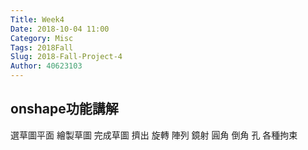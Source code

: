 ```yaml
---
Title: Week4
Date: 2018-10-04 11:00
Category: Misc
Tags: 2018Fall
Slug: 2018-Fall-Project-4
Author: 40623103
---
```


onshape功能講解
----
選草圖平面
繪製草圖
完成草圖
擠出
旋轉
陣列
鏡射
圓角
倒角
孔
各種拘束
<!-- PELICAN_END_SUMMARY -->


